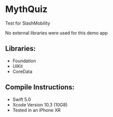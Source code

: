 # MythQuiz
Test for SlashMobility

No external libraries were used for this demo app

Libraries: 
-
- Foundation
- UIKit
- CoreData

Compile Instructions:
- 
- Swift 5.0
- Xcode Version 10.3 (10G8)
- Tested in an iPhone XR
